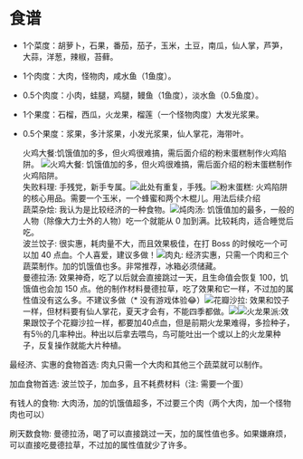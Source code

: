 # 食谱

- 1个菜度：胡萝卜，石果，番茄，茄子，玉米，土豆，南瓜，仙人掌，芦笋，大蒜，洋葱，辣椒，苔藓。

- 1个肉度：大肉，怪物肉，咸水鱼（1鱼度）。

- 0.5个肉度：小肉，蛙腿，鸡腿，鳗鱼（1鱼度），淡水鱼（0.5鱼度）。

- 1个果度：石榴，西瓜，火龙果，榴莲（一个怪物肉度）大发光浆果。

- 0.5个果度：浆果，多汁浆果，小发光浆果，仙人掌花，海带叶。

  

  火鸡大餐:饥饿值加的多，但火鸡很难搞，需后面介绍的粉末蛋糕制作火鸡陷阱。
  ![](http://i0.hdslb.com/bfs/article/45974e93cf3b7cea836824d7e1ed65ba89c5e2a7.jpg)火鸡大餐: 饥饿值加的多，但火鸡很难搞，需后面介绍的粉末蛋糕制作火鸡陷阱。  
  失败料理: 手残党，新手专属。![](http://i0.hdslb.com/bfs/article/fdfa637c0b46db6d56885cab46a305ca058a2a44.jpg)此处有重复，手残。![](http://i0.hdslb.com/bfs/article/6c515b36d2e9900f4e6a10b76ff4624953bafda5.jpg)粉末蛋糕: 火鸡陷阱的核心用品。需要一个玉米，一个蜂蜜和两个木棍儿。用法后续介绍  
  蔬菜杂烩: 我认为是比较经济的一种食物。![](http://i0.hdslb.com/bfs/article/da3d0fb23a649ce87457921355901d0008ede3f2.jpg)炖肉汤: 饥饿值加的最多，一般的人物（除像大力士外的人物）吃一个就能从 0 加到满。比较耗肉，适合睡觉后吃。  
  波兰饺子: 很实惠，耗肉量不大，而且效果极佳，在打 Boss 的时候吃一个可以加 40 点血。个人喜爱，建议多做！![](http://i0.hdslb.com/bfs/article/a31ba11a74a7bbb5c866535a70d069e9d654d8dd.jpg)肉丸: 经济实惠，只需一个肉和三个蔬菜制作。加的饥饿值也多。非常推荐，冰箱必须储藏。  
  曼德拉汤: 效果神奇，吃了以后就会直接跳过一天，且生命值会恢复 100，饥饿值也会加 150 点。他的制作材料曼德拉草，吃了效果和它一样，不过加的属性值没有这么多。不建议多做（* 没有游戏体验😂）![](http://i0.hdslb.com/bfs/article/806d68198b53b5d7865a6fa71bd7cb71f3f17de3.jpg)花瓣沙拉: 效果和饺子一样，但材料要有仙人掌花，夏天才会有，不能四季都做。![](http://i0.hdslb.com/bfs/article/ca6f61d3c72ed0d833120a1e9f041ae639d330ce.jpg)![](http://i0.hdslb.com/bfs/article/e7747f6217a90a45a96c0d48706cb9f9c9268d4b.jpg)火龙果派:效果跟饺子个花瓣沙拉一样，都要加40点血，但是前期火龙果难得，多捡种子，有5％的几率种出。种出以后拿去喂鸟，鸟可能吐出一个或以上的火龙果种子，反复操作就能大片种植。  

  

最经济、实惠的食物首选: 肉丸只需一个大肉和其他三个蔬菜就可以制作。

加血食物首选: 波兰饺子，加血多，且不耗费材料（注: 需要一个蛋）

有钱人的食物: 大肉汤，加的饥饿值超多，不过要三个肉（两个大肉，加一个怪物肉也可以）

刷天数食物: 曼德拉汤，喝了可以直接跳过一天，加的属性值也多。如果嫌麻烦，可以直接吃曼德拉草，不过加的属性值就少了许多。
